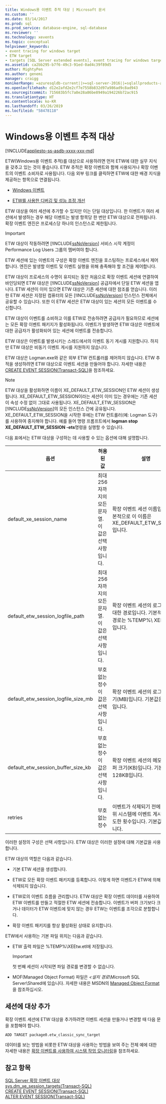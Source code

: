 ```yaml
---
title: Windows용 이벤트 추적 대상 | Microsoft 문서
ms.custom: ''
ms.date: 03/14/2017
ms.prod: sql
ms.prod_service: database-engine, sql-database
ms.reviewer: ''
ms.technology: xevents
ms.topic: conceptual
helpviewer_keywords:
- event tracing for windows target
- ETW target
- targets [SQL Server extended events], event tracing for windows target
ms.assetid: ca2bb295-b7f6-49c3-91ed-0ad4c39f89d5
author: MightyPen
ms.author: genemi
manager: craigg
monikerRange: =azuresqldb-current||>=sql-server-2016||=sqlallproducts-allversions||>=sql-server-linux-2017||=azuresqldb-mi-current
ms.openlocfilehash: d12e2afd2e2cf7e7558b832d97a986ad9c8ad943
ms.sourcegitcommit: 715683b5fc7a8e28a86be8949a194226b72ac915
ms.translationtype: HT
ms.contentlocale: ko-KR
ms.lasthandoff: 03/26/2019
ms.locfileid: "58478118"
---
```

# <a name="event-tracing-for-windows-target"></a>Windows용 이벤트 추적 대상

[!INCLUDE[appliesto-ss-asdb-xxxx-xxx-md](../../includes/appliesto-ss-asdb-xxxx-xxx-md.md)]

  ETW(Windows용 이벤트 추적)를 대상으로 사용하려면 먼저 ETW에 대한 실무 지식을 갖추고 있는 것이 좋습니다. ETW 추적은 확장 이벤트와 함께 사용되거나 확장 이벤트의 이벤트 소비자로 사용됩니다. 다음 외부 링크를 클릭하면 ETW에 대한 배경 지식을 제공하는 항목으로 연결됩니다.  
  
-   [Windows 이벤트](https://go.microsoft.com/fwlink/?LinkId=92380)  
  
-   [ETW를 사용한 디버깅 및 성능 조정 개선](https://go.microsoft.com/fwlink/?LinkId=92381)  
  
 ETW 대상을 여러 세션에 추가할 수 있지만 이는 단일 대상입니다. 한 이벤트가 여러 세션에서 발생하는 경우 해당 이벤트는 발생 항목당 한 번만 ETW 대상으로 전파됩니다. 확장 이벤트 엔진은 프로세스당 하나의 인스턴스로 제한됩니다.  
  
> [!IMPORTANT]  
>  ETW 대상이 작동하려면 [!INCLUDE[ssNoVersion](../../includes/ssnoversion-md.md)] 서비스 시작 계정이 Performance Log Users 그룹의 멤버여야 합니다.  
  
 ETW 세션에 있는 이벤트의 구성은 확장 이벤트 엔진을 호스팅하는 프로세스에서 제어합니다. 엔진은 발생할 이벤트 및 이벤트 실행을 위해 충족해야 할 조건을 제어합니다.  
  
 ETW 대상이 프로세스의 수명이 유지되는 동안 처음으로 확장 이벤트 세션에 연결하여 바인딩되면 ETW 대상은 [!INCLUDE[ssNoVersion](../../includes/ssnoversion-md.md)] 공급자에서 단일 ETW 세션을 엽니다. ETW 세션이 이미 있으면 ETW 대상은 기존 세션에 대한 참조를 얻습니다. 이러한 ETW 세션은 지정된 컴퓨터의 모든 [!INCLUDE[ssNoVersion](../../includes/ssnoversion-md.md)] 인스턴스 전체에서 공유할 수 있습니다. 또한 이 ETW 세션은 ETW 대상이 있는 세션의 모든 이벤트를 수신합니다.  
  
 ETW 대상이 이벤트를 소비하고 이를 ETW로 전송하려면 공급자가 필요하므로 세션에는 모든 확장 이벤트 패키지가 활성화됩니다. 이벤트가 발생하면 ETW 대상은 이벤트에 대한 공급자가 활성화되어 있는 세션에 이벤트를 전송합니다.  
  
 ETW 대상은 이벤트를 발생시키는 스레드에서의 이벤트 동기 게시를 지원합니다. 하지만 ETW 대상은 비동기 이벤트 게시를 지원하지 않습니다.  
  
 ETW 대상은 Logman.exe와 같은 외부 ETW 컨트롤러를 제어하지 않습니다. ETW 추적을 생성하려면 ETW 대상으로 이벤트 세션을 만들어야 합니다. 자세한 내용은 [CREATE EVENT SESSION&#40;Transact-SQL&#41;](../../t-sql/statements/create-event-session-transact-sql.md)을 참조하세요.  
  
> [!NOTE]  
>  ETW 대상을 활성화하면 이름이 XE_DEFAULT_ETW_SESSION인 ETW 세션이 생성됩니다. XE_DEFAULT_ETW_SESSION이라는 세션이 이미 있는 경우에는 기존 세션이 속성 수정 없이 그대로 사용됩니다. XE_DEFAULT_ETW_SESSION은 [!INCLUDE[ssNoVersion](../../includes/ssnoversion-md.md)]의 모든 인스턴스 간에 공유됩니다. XE_DEFAULT_ETW_SESSION을 시작한 후에는 ETW 컨트롤러(예: Logman 도구)를 사용하여 중지해야 합니다. 예를 들어 명령 프롬프트에서 **logman stop XE_DEFAULT_ETW_SESSION -ets**명령을 실행할 수 있습니다.  
  
 다음 표에서는 ETW 대상을 구성하는 데 사용할 수 있는 옵션에 대해 설명합니다.  
  
|옵션|허용된 값|설명|  
|------------|--------------------|-----------------|  
|default_xe_session_name|최대 256자까지의 모든 문자열. 이 값은 선택 사항입니다.|확장 이벤트 세션 이름입니다. 기본적으로 이 이름은 XE_DEFAULT_ETW_SESSION입니다.|  
|default_etw_session_logfile_path|최대 256자까지의 모든 문자열. 이 값은 선택 사항입니다.|확장 이벤트 세션의 로그 파일에 대한 경로입니다. 기본적으로 이 경로는 %TEMP%\ XEEtw.etl입니다.|  
|default_etw_session_logfile_size_mb|부호 없는 정수 이 값은 선택 사항입니다.|확장 이벤트 세션의 로그 파일 크기(MB)입니다. 기본값은 20MB입니다.|  
|default_etw_session_buffer_size_kb|부호 없는 정수 이 값은 선택 사항입니다.|확장 이벤트 세션의 메모리 내 버퍼 크기(KB)입니다. 기본값은 128KB입니다.|  
|retries|부호 없는 정수|이벤트가 삭제되기 전에 ETW 하위 시스템에 이벤트 게시를 재시도한 횟수입니다. 기본값은 0입니다.|  
  
 이러한 설정의 구성은 선택 사항입니다. ETW 대상은 이러한 설정에 대해 기본값을 사용합니다.  
  
 ETW 대상의 역할은 다음과 같습니다.  
  
-   기본 ETW 세션을 생성합니다.  
  
-   ETW로 모든 확장 이벤트 패키지를 등록합니다. 이렇게 하면 이벤트가 ETW에 의해 삭제되지 않습니다.  
  
-   ETW로의 이벤트 흐름을 관리합니다. ETW 대상은 확장 이벤트 데이터를 사용하여 ETW 이벤트를 만들고 적절한 ETW 세션에 전송합니다. 이벤트가 버퍼 크기보다 크거나 데이터가 ETW 이벤트에 맞지 않는 경우 ETW는 이벤트를 조각으로 분할합니다.  
  
-   확장 이벤트 패키지를 항상 활성화된 상태로 유지합니다.  
  
 ETW에서 사용하는 기본 파일 위치는 다음과 같습니다.  
  
-   ETW 출력 파일은 %TEMP%\XEEtw.etl에 저장됩니다.  
  
    > [!IMPORTANT]  
    >  첫 번째 세션이 시작되면 파일 경로를 변경할 수 없습니다.  
  
-   MOF(Managed Object Format) 파일은 *\<설치 경로*\Microsoft SQL Server\Shared에 있습니다. 자세한 내용은 MSDN의 [Managed Object Format](https://go.microsoft.com/fwlink/?LinkId=92851) 을 참조하십시오.  
  
## <a name="adding-the-target-to-a-session"></a>세션에 대상 추가  
 확장 이벤트 세션에 ETW 대상을 추가하려면 이벤트 세션을 만들거나 변경할 때 다음 문을 포함해야 합니다.  
  
```  
ADD TARGET package0.etw_classic_sync_target  
```  
  
 데이터를 보는 방법을 비롯한 ETW 대상을 사용하는 방법을 보여 주는 전체 예에 대한 자세한 내용은 [확장 이벤트를 사용하여 시스템 작업 모니터링](../../relational-databases/extended-events/monitor-system-activity-using-extended-events.md)을 참조하세요.  
  
## <a name="see-also"></a>참고 항목  
 [SQL Server 확장 이벤트 대상](https://msdn.microsoft.com/library/e281684c-40d1-4cf9-a0d4-7ea1ecffa384)   
 [sys.dm_xe_session_targets&#40;Transact-SQL&#41;](../../relational-databases/system-dynamic-management-views/sys-dm-xe-session-targets-transact-sql.md)   
 [CREATE EVENT SESSION&#40;Transact-SQL&#41;](../../t-sql/statements/create-event-session-transact-sql.md)   
 [ALTER EVENT SESSION&#40;Transact-SQL&#41;](../../t-sql/statements/alter-event-session-transact-sql.md)  
  
  
